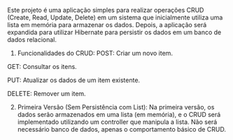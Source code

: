 Este projeto é uma aplicação simples para realizar operações CRUD (Create, Read, Update, Delete) em um sistema que inicialmente utiliza uma lista em memória para armazenar os dados. 
Depois, a aplicação será expandida para utilizar Hibernate para persistir os dados em um banco de dados relacional.

1. Funcionalidades do CRUD:
POST: Criar um novo item.

GET: Consultar os itens.

PUT: Atualizar os dados de um item existente.

DELETE: Remover um item.

2. Primeira Versão (Sem Persistência com List):
Na primeira versão, os dados serão armazenados em uma lista (em memória), e o CRUD será implementado utilizando um controller que manipula a lista. Não será necessário banco de dados, apenas o comportamento básico de CRUD.


